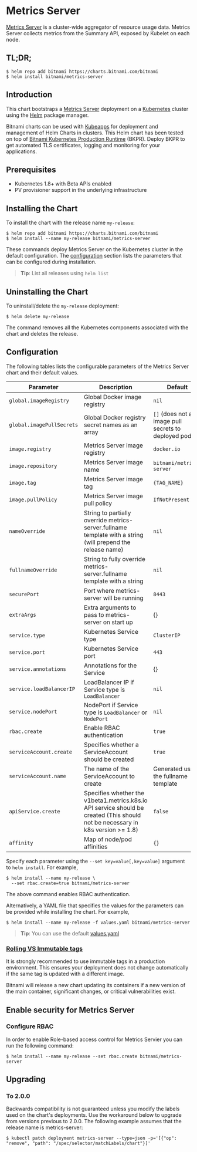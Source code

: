 # Metrics Server

[Metrics Server](https://github.com/kubernetes-incubator/metrics-server) is a cluster-wide aggregator of resource usage data. Metrics Server collects metrics from the Summary API, exposed by Kubelet on each node.

## TL;DR;

```console
$ helm repo add bitnami https://charts.bitnami.com/bitnami
$ helm install bitnami/metrics-server
```

## Introduction

This chart bootstraps a [Metrics Server](https://github.com/bitnami/bitnami-docker-metrics-server) deployment on a [Kubernetes](http://kubernetes.io) cluster using the [Helm](https://helm.sh) package manager.

Bitnami charts can be used with [Kubeapps](https://kubeapps.com/) for deployment and management of Helm Charts in clusters. This Helm chart has been tested on top of [Bitnami Kubernetes Production Runtime](https://kubeprod.io/) (BKPR). Deploy BKPR to get automated TLS certificates, logging and monitoring for your applications.

## Prerequisites

- Kubernetes 1.8+ with Beta APIs enabled
- PV provisioner support in the underlying infrastructure

## Installing the Chart

To install the chart with the release name `my-release`:

```console
$ helm repo add bitnami https://charts.bitnami.com/bitnami
$ helm install --name my-release bitnami/metrics-server
```

These commands deploy Metrics Server on the Kubernetes cluster in the default configuration. The [configuration](#configuration) section lists the parameters that can be configured during installation.

> **Tip**: List all releases using `helm list`

## Uninstalling the Chart

To uninstall/delete the `my-release` deployment:

```console
$ helm delete my-release
```

The command removes all the Kubernetes components associated with the chart and deletes the release.

## Configuration

The following tables lists the configurable parameters of the Metrics Server chart and their default values.

|         Parameter        |                                   Description                               |                Default                 |
|--------------------------|-----------------------------------------------------------------------------|----------------------------------------|
| `global.imageRegistry`   | Global Docker image registry                                                | `nil`                                  |
| `global.imagePullSecrets`| Global Docker registry secret names as an array                             | `[]` (does not add image pull secrets to deployed pods) |
| `image.registry`         | Metrics Server image registry                                               | `docker.io`                            |
| `image.repository`       | Metrics Server image name                                                   | `bitnami/metrics-server`               |
| `image.tag`              | Metrics Server image tag                                                    | `{TAG_NAME}`                           |
| `image.pullPolicy`       | Metrics Server image pull policy                                            | `IfNotPresent`                         |
| `nameOverride`           | String to partially override metrics-server.fullname template with a string (will prepend the release name) | `nil`  |
| `fullnameOverride`       | String to fully override metrics-server.fullname template with a string                                     | `nil`  |
| `securePort`             | Port where metrics-server will be running                                   | `8443`                                 |
| `extraArgs`              | Extra arguments to pass to metrics-server on start up                       | {}                                     |
| `service.type`           | Kubernetes Service type                                                     | `ClusterIP`                            |
| `service.port`           | Kubernetes Service port                                                     | `443`                                  |
| `service.annotations`    | Annotations for the Service                                                 | {}                                     |
| `service.loadBalancerIP` | LoadBalancer IP if Service type is `LoadBalancer`                           | `nil`                                  |
| `service.nodePort`       | NodePort if Service type is `LoadBalancer` or `NodePort`                    | `nil`                                  |
| `rbac.create`            | Enable RBAC authentication                                                  | `true`                                 |
| `serviceAccount.create`  | Specifies whether a ServiceAccount should be created                        | `true`                                 |
| `serviceAccount.name`    | The name of the ServiceAccount to create                                    | Generated using the fullname template  |
| `apiService.create`      | Specifies whether the v1beta1.metrics.k8s.io API service should be created (This should not be necessary in k8s version >= 1.8)  | `false`                                 |
| `affinity`               | Map of node/pod affinities                                                  | `{}`                                   |

Specify each parameter using the `--set key=value[,key=value]` argument to `helm install`. For example,

```console
$ helm install --name my-release \
  --set rbac.create=true bitnami/metrics-server
```

The above command enables RBAC authentication.

Alternatively, a YAML file that specifies the values for the parameters can be provided while installing the chart. For example,

```console
$ helm install --name my-release -f values.yaml bitnami/metrics-server
```

> **Tip**: You can use the default [values.yaml](values.yaml)

### [Rolling VS Immutable tags](https://docs.bitnami.com/containers/how-to/understand-rolling-tags-containers/)

It is strongly recommended to use immutable tags in a production environment. This ensures your deployment does not change automatically if the same tag is updated with a different image.

Bitnami will release a new chart updating its containers if a new version of the main container, significant changes, or critical vulnerabilities exist.

## Enable security for Metrics Server

### Configure RBAC

In order to enable Role-based access control for Metrics Servier you can run the following command:

```console
$ helm install --name my-release --set rbac.create bitnami/metrics-server
```
## Upgrading

### To 2.0.0

Backwards compatibility is not guaranteed unless you modify the labels used on the chart's deployments.
Use the workaround below to upgrade from versions previous to 2.0.0. The following example assumes that the release name is metrics-server:

```console
$ kubectl patch deployment metrics-server --type=json -p='[{"op": "remove", "path": "/spec/selector/matchLabels/chart"}]'
```
